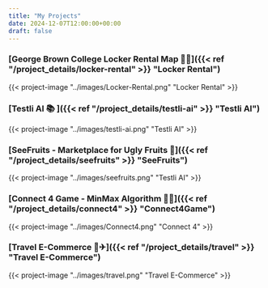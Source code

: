 ```yaml
---
title: "My Projects"
date: 2024-12-07T12:00:00+00:00
draft: false
---
```


### [George Brown College Locker Rental Map 👨‍🎓]({{< ref "/project_details/locker-rental" >}} "Locker Rental")

{{< project-image "../images/Locker-Rental.png" "Locker Rental" >}}



### [Testli AI 📚 ]({{< ref "/project_details/testli-ai" >}} "Testli AI")

{{< project-image "../images/testli-ai.png" "Testli AI" >}}



### [SeeFruits - Marketplace for Ugly Fruits 🍎]({{< ref "/project_details/seefruits" >}} "SeeFruits")

{{< project-image "../images/seefruits.png" "Testli AI" >}}


### [Connect 4 Game - MinMax Algorithm 🔴🔵]({{< ref "/project_details/connect4" >}} "Connect4Game")

{{< project-image "../images/Connect4.png" "Connect 4" >}}



###  [Travel E-Commerce 🧳✈]({{< ref "/project_details/travel" >}} "Travel E-Commerce")

{{< project-image "../images/travel.png" "Travel E-Commerce" >}}





